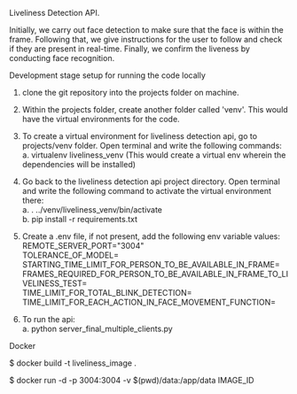 Liveliness Detection API.
 
Initially, we carry out face detection to make sure that the face is within the frame. Following that, we give instructions for the user to follow and check if they are present in real-time. Finally, we confirm the liveness by conducting face recognition.

Development stage setup for running the code locally  

1. clone the git repository into the projects folder on machine.

2. Within the projects folder, create another folder called 'venv'. This would have the virtual environments for the code.

3. To create a virtual environment for liveliness detection api, go to projects/venv folder. Open terminal and write the following commands: 
a. virtualenv liveliness_venv
(This would create a virtual env wherein the dependencies will be installed)

4. Go back to the liveliness detection api project directory. Open terminal and write the following command to activate the virtual environment there:   
a.  . ../venv/liveliness_venv/bin/activate  
b. pip install -r requirements.txt

5. Create a .env file, if not present, add the following env variable values:  
REMOTE_SERVER_PORT="3004"  
TOLERANCE_OF_MODEL=  
STARTING_TIME_LIMIT_FOR_PERSON_TO_BE_AVAILABLE_IN_FRAME=  
FRAMES_REQUIRED_FOR_PERSON_TO_BE_AVAILABLE_IN_FRAME_TO_LIVELINESS_TEST=  
TIME_LIMIT_FOR_TOTAL_BLINK_DETECTION=  
TIME_LIMIT_FOR_EACH_ACTION_IN_FACE_MOVEMENT_FUNCTION=  

6. To run the api:   
a. python server_final_multiple_clients.py


Docker

$ docker build -t  liveliness_image .   
 
$ docker run -d -p 3004:3004 -v $(pwd)/data:/app/data IMAGE_ID 

